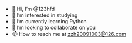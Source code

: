 - 👋 Hi, I’m @123hfd
- 👀 I’m interested in studying
- 🌱 I’m currently learning Python
- 💞️ I’m looking to collaborate on you
- 📫 How to reach me at zzh20091003@126.com

<!---
123hfd/123hfd is a ✨ special ✨ repository because its `README.md` (this file) appears on your GitHub profile.
You can click the Preview link to take a look at your changes.
--->
